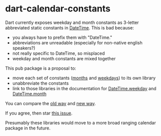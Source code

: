 dart-calendar-constants
=======================

Dart currently exposes weekday and month constants as 3-letter abbreviated static constants in [DateTime].  This is bad because:

* you always have to prefix them with "DateTime."
* abbreviations are unreadable (especially for non-native english speakers?)
* not really specific to DateTime, so misplaced
* weekday and month constants are mixed together

This pub package is a proposal to:

* move each set of constants ([months](https://github.com/seaneagan/dart-calendar-constants/blob/master/lib/month.dart) and [weekdays](https://github.com/seaneagan/dart-calendar-constants/blob/master/lib/weekday.dart)) to its own library
* unabbreviate the constants
* link to those libraries in the documentation for [DateTime.weekday] and [DateTime.month]

You can compare the [old way](https://github.com/seaneagan/dart-calendar-constants/blob/master/example/old_way.dart) and [new way](https://github.com/seaneagan/dart-calendar-constants/blob/master/example/new_way.dart).

If you agree, then star [this issue](http://dartbug.com/9346).

Presumably these libraries would move to a more broad ranging calendar package in the future.

[DateTime]: http://api.dartlang.org/docs/bleeding_edge/dart_core/DateTime.html
[DateTime.weekday]: http://api.dartlang.org/docs/bleeding_edge/dart_core/DateTime.html#weekday
[DateTime.month]: http://api.dartlang.org/docs/bleeding_edge/dart_core/DateTime.html#month
